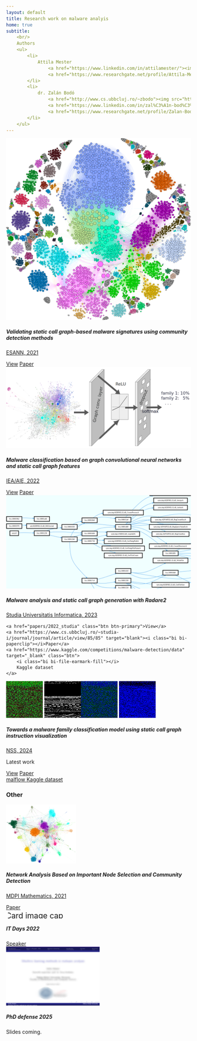 ```yaml
---
layout: default
title: Research work on malware analyis
home: true
subtitle:
    <br/>
    Authors
    <ul>
        <li>
            Attila Mester 
                <a href="https://www.linkedin.com/in/attilamester/"><img src="https://static.licdn.com/sc/h/akt4ae504epesldzj74dzred8" /></a>
                <a href="https://www.researchgate.net/profile/Attila-Mester-2"><img src="https://c5.rgstatic.net/m/41542880220916/images/favicon/favicon-32x32.png" /></a>
        </li>
        <li>
            dr. Zalán Bodó 
                <a href="http://www.cs.ubbcluj.ro/~zbodo"><img src="https://www.ubbcluj.ro/template/favicon-32x32.png" /></a>                
                <a href="https://www.linkedin.com/in/zal%C3%A1n-bod%C3%B3-66b915b9/"><img src="https://static.licdn.com/sc/h/akt4ae504epesldzj74dzred8" /></a>
                <a href="https://www.researchgate.net/profile/Zalan-Bodo"><img src="https://c5.rgstatic.net/m/41542880220916/images/favicon/favicon-32x32.png" /></a>
        </li>
    </ul>
---
```


<script src="https://code.jquery.com/jquery-3.2.1.min.js"></script>
<script type="text/javascript" src="https://cdn.jsdelivr.net/gh/pcooksey/bibtex-js@1.0.0/src/bibtex_js.min.js"></script>
<!--
<script src="https://cdn.jsdelivr.net/npm/js-image-zoom/js-image-zoom.min.js"></script>
-->

<link rel="stylesheet" href="https://maxcdn.bootstrapcdn.com/bootstrap/4.0.0/css/bootstrap.min.css" integrity="sha384-Gn5384xqQ1aoWXA+058RXPxPg6fy4IWvTNh0E263XmFcJlSAwiGgFAW/dAiS6JXm" crossorigin="anonymous">
<link rel="stylesheet" href="https://cdn.jsdelivr.net/npm/bootstrap-icons@1.5.0/font/bootstrap-icons.css">
<script src="https://maxcdn.bootstrapcdn.com/bootstrap/4.0.0/js/bootstrap.min.js" integrity="sha384-JZR6Spejh4U02d8jOt6vLEHfe/JQGiRRSQQxSfFWpi1MquVdAyjUar5+76PVCmYl" crossorigin="anonymous"></script>

<script src="https://cdnjs.cloudflare.com/ajax/libs/ekko-lightbox/5.3.0/ekko-lightbox.min.js" integrity="sha512-Y2IiVZeaBwXG1wSV7f13plqlmFOx8MdjuHyYFVoYzhyRr3nH/NMDjTBSswijzADdNzMyWNetbLMfOpIPl6Cv9g==" crossorigin="anonymous"></script>
<link rel="stylesheet" href="https://cdnjs.cloudflare.com/ajax/libs/ekko-lightbox/5.3.0/ekko-lightbox.css" integrity="sha512-Velp0ebMKjcd9RiCoaHhLXkR1sFoCCWXNp6w4zj1hfMifYB5441C+sKeBl/T/Ka6NjBiRfBBQRaQq65ekYz3UQ==" crossorigin="anonymous" />

<link rel="stylesheet" href="./style.css" />
<style>
#project_title {
font-size: 2em;
}
#project_subtitle {
font-size: 1.5em;
}

#main_content_wrap > section {
    max-width: 1090px;
}

.card-container {
    display: flex;
    align-items: flex-start;
    flex-wrap: wrap;
}
@media (max-width: 600px) {
    .card-container {
        flex-direction: column;
    }
    .card {
        width: 100% !important;
        margin: 8px 0px !important;
    }
}

.card {
    position: relative;
    width: 250px;
    margin: 8px;
}

.card img {
    box-shadow: none;
    margin: 0;
}

.card .card-title {
    font-weight: bold;
}

.card-highlight {
    position: absolute;
    top: -5px;
    right: -5px;
}

.card-highlight > span {
    background: #9c9cf3;
    color: white;
    padding: 5px 10px;
    border-radius: 5px;
}

</style>

<div class="card-container">

<div class="card">
  <img class="card-img-top" src="./papers/2021_esann/img/teaserfigure.png" alt="Card image cap">
  <div class="card-body">
    <h5 class="card-title">Validating static call graph-based malware signatures using community detection methods</h5>
    <p class="card-text"><a href="https://www.esann.org/esann21programme" target="blank">ESANN, 2021</a></p>
    <a href="papers/2021_esann" class="btn btn-primary">View</a>
    <a href="https://www.esann.org/sites/default/files/proceedings/2021/ES2021-27.pdf" target="blank"><i class="bi bi-paperclip"></i>Paper</a>
  </div>
</div>

<div class="card">
  <img class="card-img-top" src="./papers/2022_ieaaie/img/gcn_flow.png" alt="Card image cap">
  <div class="card-body">
    <h5 class="card-title">Malware classification based on graph convolutional neural networks and static call graph features</h5>
    <p class="card-text"><a href="https://ieaaie2022.wordpress.com/" target="blank">IEA/AIE, 2022</a></p>
    <a href="papers/2022_ieaaie" class="btn btn-primary">View</a>
    <a href="https://link.springer.com/chapter/10.1007/978-3-031-08530-7_45" target="blank"><i class="bi bi-paperclip"></i>Paper</a>
  </div>
</div>

<div class="card">
  <img class="card-img-top" src="./papers/2022_studia/img/r2.png" alt="Card image cap">
  <div class="card-body">
    <h5 class="card-title">Malware analysis and static call graph generation with Radare2</h5>
    <p class="card-text">
        <a href="https://www.cs.ubbcluj.ro/~studia-i/journal/journal/article/view/85" target="blank">
        Studia Universitatis Informatica, 2023
        </a>
    </p>
    
    <a href="papers/2022_studia" class="btn btn-primary">View</a>
    <a href="https://www.cs.ubbcluj.ro/~studia-i/journal/journal/article/view/85/85" target="blank"><i class="bi bi-paperclip"></i>Paper</a>
    <a href="https://www.kaggle.com/competitions/malware-detection/data" target="_blank" class="btn">
        <i class="bi bi-file-earmark-fill"></i>
        Kaggle dataset
    </a>
  </div>
</div>

<div class="card">
<div style="display: flex">
<div>
  <img class="card-img-top" src="./papers/2024_nss/img/ainslot.png" alt="Card image cap">
  <img class="card-img-top" src="./papers/2024_nss/img/ainslot_gray.png" alt="Card image cap">
</div>
<div>
  <img class="card-img-top" src="./papers/2024_nss/img/ainslot_pe1.png" alt="Card image cap">
  <img class="card-img-top" src="./papers/2024_nss/img/ainslot_pe2.png" alt="Card image cap">
</div>
</div>

  <div class="card-body">
    <h5 class="card-title">Towards a malware family classification model
using static call graph instruction visualization</h5>
    <p class="card-text">
        <a href="https://nsclab.org/nss-socialsec2024/papers.html" target="blank">
        NSS, 2024
        </a>
    </p>
    <p class="card-highlight">
        <span>Latest work</span>
    </p>
    <a href="papers/2024_nss" class="btn btn-primary">View</a>
    <a href="https://link.springer.com/chapter/10.1007/978-981-96-3531-3_9" target="blank"><i class="bi bi-paperclip"></i>Paper</a>
    <div>
    <a href="https://github.com/attilamester/malflow" target="_blank" class="btn"><i class="bi bi-github"></i>
        malflow
    </a>
    <a href="https://www.kaggle.com/datasets/amester/malflow" target="_blank" class="btn">
        <i class="bi bi-file-earmark-fill"></i>
        Kaggle dataset
    </a>
    </div>
  </div>
</div>

</div>


<h3>Other</h3>

<div class="card-container">


<div class="card">
  <img class="card-img-top" src="./papers/2021_mdpi/img/fb-pol-louvain.png" alt="Card image cap" height="160">
  <div class="card-body">
    <h5 class="card-title">Network Analysis Based on Important Node Selection and Community Detection</h5>
    <p class="card-text">
         <a href="https://www.mdpi.com/2227-7390/9/18/2294" target="blank">
        MDPI Mathematics, 2021
        </a>
    </p>
    <a href="https://www.mdpi.com/2227-7390/9/18/2294" target="blank"><i class="bi bi-paperclip"></i>Paper</a>
  </div>
</div>

<div class="card">
  <div style="overflow: hidden; margin: 5px;">
  <img class="card-img-top" src="https://www.2022.itdays.ro/images/imgs7_2022.png" alt="Card image cap" height="160"
    style="object-fit: cover; object-position: 4% -22px; scale: 1.5;">   
  </div>

  <div class="card-body">
    <h5 class="card-title">IT Days 2022</h5>
    <a href="https://www.2022.itdays.ro/presentation/Research-and-Academic-Initiatives-in-Cyber-Security-at-Babe%C8%99-Bolyai-University" target="blank"><i class="bi bi-paperclip"></i>Speaker</a>
  </div>
</div>

<div class="card">
  <img class="card-img-top" src="./assets/images/phd_cover.png" alt="Card image cap" height="160">
  <div class="card-body">
    <h5 class="card-title">PhD defense 2025</h5>
    <p class="card-text">
        Slides coming.
    </p>
  </div>
</div>


</div>
